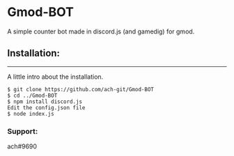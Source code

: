 # Gmod-BOT
A simple counter bot made in discord.js (and gamedig) for gmod.

## Installation:
***
A little intro about the installation. 
```
$ git clone https://github.com/ach-git/Gmod-BOT
$ cd ../Gmod-BOT
$ npm install discord.js
Edit the config.json file
$ node index.js
```

### Support:
ach#9690
